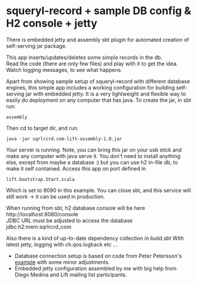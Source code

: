squeryl-record + sample DB config & H2 console + jetty
======================================================

There is embedded jetty and assembly sbt plugin for automated creation
of self-serving jar package.

This app inserts/updates/deletes some simple records in the db.  
Read the code (there are only few files) and play with it to get the idea.  
Watch logging messages, to see what happens.

Apart from showing sample setup of squeryl-record with different database
engines, this simple app includes a working configuration for building
self-serving jar with embedded jetty. It is a very lightweight and flexible
way to easily do deployment on any computer that has java. To create the
jar, in sbt run:

    assembly
    
Then cd to target dir, and run:

    java -jar sqrlrcrd.com-lift-assembly-1.0.jar
    
Your server is running. Note, you can bring this jar on your usb stick and make
any computer with java serve it. You don't need to install anything else,
except from maybe a database :) but you can use h2 in-file db, to make it
self contained. Access this app on port defined in

    lift.bootstrap.Start.scala
    
Which is set to 9090 in this example. You can close sbt, and this service
will still work -> it can be used in production.

When running from sbt, h2 database console will be here  
http://localhost:8080/console  
JDBC URL must be adjusted to access the database  
jdbc:h2:mem:sqrlrcrd_com  

Also there is a kind of up-to-date dependency collection in build.sbt
With latest jetty, logging with ch.qos.logback etc ...

* Database connection setup is based on code from Peter Petersson's
[example](https://github.com/karma4u101/Basic-SquerylRecord-User-Setup)
with some minor adjustments.
* Embedded jetty configuration assembled by me with big help from Diego Medina
and Lift mailing list participants.
